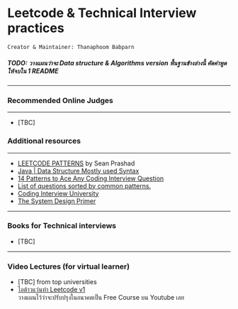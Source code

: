 # Leetcode & Technical Interview practices

`Creator & Maintainer: Thanaphoom Babparn`


##### TODO: วางแผนว่าจะ Data structure & Algorithms version พื้นฐานข้างล่างนี้ คัดคำพูดให้จบใน 1 README

---
### Recommended Online Judges
___
- [TBC]

### Additional resources
___
- [LEETCODE PATTERNS](https://seanprashad.com/leetcode-patterns/) by Sean Prashad
- [Java | Data Structure Mostly used Syntax](https://leetcode.com/discuss/study-guide/1170715/Java-or-Data-Structure-Mostly-used-Syntax)
- [14 Patterns to Ace Any Coding Interview Question](https://hackernoon.com/14-patterns-to-ace-any-coding-interview-question-c5bb3357f6ed)
- [List of questions sorted by common patterns.](https://leetcode.com/discuss/study-guide/448285/List-of-questions-sorted-by-common-patterns.)
- [Coding Interview University](https://github.com/jwasham/coding-interview-university)
- [The System Design Primer](https://github.com/donnemartin/system-design-primer)
___
### Books for Technical interviews
- [TBC]
___
### Video Lectures (for virtual learner)
- [TBC] from top universities
- [ไอต้าวแว่นทำ Leetcode v1](https://youtube.com/playlist?list=PLm3A9eDaMzum0utChSxo2mei2KGVaHAOm) <br/> วางแผนไว้ว่าจะปรับปรุงในอนาคตเป็น Free Course บน Youtube เลย 